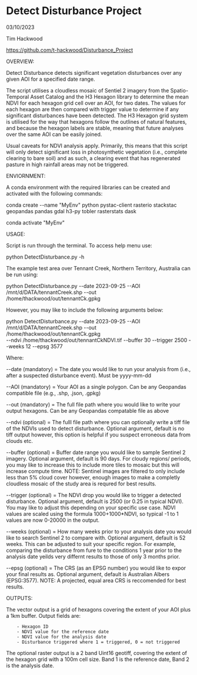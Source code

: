 # Detect Disturbance Project

03/10/2023

Tim Hackwood

https://github.com/t-hackwood/Disturbance_Project

OVERVIEW:

Detect Disturbance detects significant vegetation disturbances over any given AOI for a specified date range. 

The script utilises a cloudless mosaic of Sentiel 2 imagery from the Spatio-Temporal Asset Catalog and the H3 Hexagon library 
to determine the mean NDVI for each hexagon grid cell over an AOI, for two dates. The values for each hexagon are then compared
with trigger value to determine if any significant disturbances have been detected. The H3 Hexagon grid system is utilised for
the way that hexagons follow the outlines of natural features, and because the hexagon labels are stable, meaning that future 
analyses over the same AOI can be easily joined. 

Usual caveats for NDVI analysis apply. Primarily, this means that this script will only detect significant loss in photosynthetic
vegetation (i.e., complete clearing to bare soil) and as such, a clearing event that has regenerated pasture in high rainfall areas
may not be triggered.

ENVIORNMENT: 

A conda environment with the required libraries can be created and activated with the following commands:

conda create --name "MyEnv" python pystac-client rasterio stackstac geopandas pandas gdal h3-py tobler rasterstats dask

conda activate "MyEnv"

USAGE:

Script is run through the terminal. To access help menu use: 

python DetectDisturbance.py -h

The example test area over Tennant Creek, Northern Territory, Australia can be run using:

python DetectDisturbance.py --date 2023-09-25 --AOI /mnt/d/DATA/tennantCreek.shp  --out /home/thackwood/out/tennantCk.gpkg

However, you may like to include the following arguments below:  

python DetectDisturbance.py --date 2023-09-25 --AOI /mnt/d/DATA/tennantCreek.shp  --out /home/thackwood/out/tennantCk.gpkg  
--ndvi /home/thackwood/out/tennantCkNDVI.tif --buffer 30 --trigger 2500 --weeks 12 --epsg 3577

Where:

--date (mandatory) = 	The date you would like to run your analysis from (i.e., after a suspected disturbance event). Must be yyyy-mm-dd

--AOI (mandatory) = 	Your AOI as a single polygon. Can be any Geopandas compatible file (e.g., .shp, .json, .gpkg)

--out (mandatory) = 	The full file path where you would like to write your output hexagons. Can be any Geopandas compatable file as above

--ndvi (optional) = 	The fulll file path where you can optionally write a tiff file of the NDVIs used to detect disturbance. Optional argument,
			default is no tiff output however, this option is helpful if you suspect erroneous data from clouds etc.
					
--buffer (optional) = 	Buffer date range you would like to sample Sentinel 2 imagery. Optional argument, default is 90 days. For cloudy regions/
			periods, you may like to increase this to include more tiles to mosaic but this will increase compute time. NOTE: Sentinel
			images are filtered to only include less than 5% cloud cover however, enough images to make a completly cloudless mosaic
			of the study area is requred for best results. 
					  
--trigger (optional) =	The NDVI drop you would like to trigger a detected disturbance. Optional argument, default is 2500 (or 0.25 in typical NDVI).
			You may like to adjust this depending on your specific use case. NDVI values are scaled using the formula 1000+1000*NDVI, so
			typical -1 to 1 values are now 0-20000 in the output. 

--weeks (optional) =	How many weeks prior to your analysis date you would like to search Sentinel 2 to compare with. Optional argument, default is
			52 weeks. This can be adjusted to suit your specific region. For example, comparing the disturbance from fure to the 
			conditions 1 year prior to the analysis date yeilds very differnt results to those of only 3 months prior.

--epsg (optional) = 	The CRS (as an EPSG number) you would like to expor your final results as. Optional argument, default is Australian Albers
			(EPSG:3577). NOTE: A projected, equal area CRS is reccomended for best results.
						
OUTPUTS:

The vector output is a grid of hexagons covering the extent of your AOI plus a 1km buffer. Output fields are:

		- Hexagon ID
		- NDVI value for the reference date
		- NDVI value for the analysis date
		- Disturbance triggered where 1 = triggered, 0 = not triggered

The optional raster output is a 2 band Uint16 geotiff, covering the extent of the hexagon grid with a 100m cell size. Band 1 is the reference date, Band
2 is the analysis date. 
